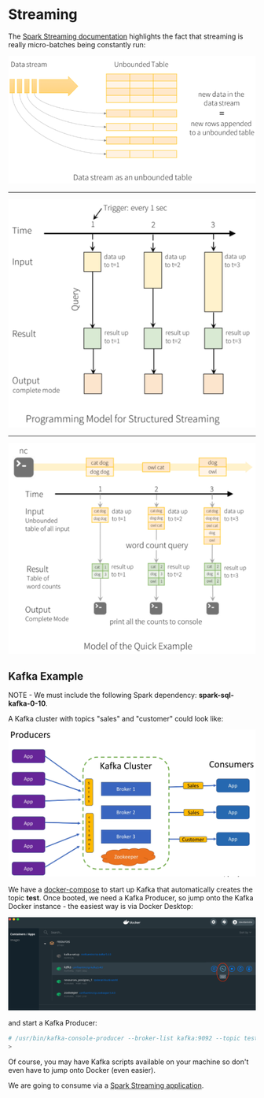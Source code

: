# Streaming

The [Spark Streaming documentation](https://spark.apache.org/docs/latest/structured-streaming-programming-guide.html) highlights the fact that streaming is really micro-batches being constantly run:

![Streaming](images/streaming.png)

---

![Streaming](images/streaming2.png)

---

![Streaming](images/streaming3.png)

## Kafka Example

NOTE - We must include the following Spark dependency: **spark-sql-kafka-0-10**.

A Kafka cluster with topics "sales" and "customer" could look like:

![Kafka cluster](images/kafka-cluster.png)

We have a [docker-compose](../src/main/resources/docker-compose.yml) to start up Kafka that automatically creates the topic **test**.
Once booted, we need a Kafka Producer, so jump onto the Kafka Docker instance - the easiest way is via Docker Desktop:

![Docker](images/docker-cli.png)

and start a Kafka Producer:

```bash
# /usr/bin/kafka-console-producer --broker-list kafka:9092 --topic test
>
```

Of course, you may have Kafka scripts available on your machine so don't even have to jump onto Docker (even easier).

We are going to consume via a [Spark Streaming application](../src/main/scala/com/backwards/spark/_7b.scala).